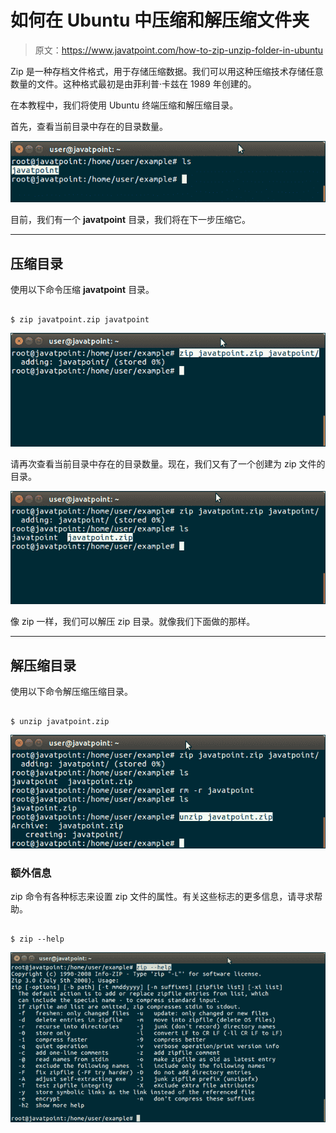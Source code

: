 # 如何在 Ubuntu 中压缩和解压缩文件夹

> 原文：<https://www.javatpoint.com/how-to-zip-unzip-folder-in-ubuntu>

Zip 是一种存档文件格式，用于存储压缩数据。我们可以用这种压缩技术存储任意数量的文件。这种格式最初是由菲利普·卡兹在 1989 年创建的。

在本教程中，我们将使用 Ubuntu 终端压缩和解压缩目录。

首先，查看当前目录中存在的目录数量。

![Software Zip and Unzip 1](img/d10b8a906ad9e01de06443b67da334e8.png)

目前，我们有一个 **javatpoint** 目录，我们将在下一步压缩它。

* * *

## 压缩目录

使用以下命令压缩 **javatpoint** 目录。

```

$ zip javatpoint.zip javatpoint 

```

![Software Zip and Unzip 2](img/83866fee613dc01b96e08b4e87331cb3.png)

请再次查看当前目录中存在的目录数量。现在，我们又有了一个创建为 zip 文件的目录。

![Software Zip and Unzip 3](img/4f45461fd9ea12751da76d33b5f4043c.png)

像 zip 一样，我们可以解压 zip 目录。就像我们下面做的那样。

* * *

## 解压缩目录

使用以下命令解压缩压缩目录。

```

$ unzip javatpoint.zip

```

![Software Zip and Unzip 4](img/b833c5c2fe1db8c73153a6aaa55b8f07.png)

### 额外信息

zip 命令有各种标志来设置 zip 文件的属性。有关这些标志的更多信息，请寻求帮助。

```

$ zip --help

```

![Software Zip and Unzip 5](img/b1fd4717fe062861f95185d9fc2cc885.png)